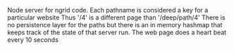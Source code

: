 Node server for ngrid code.
Each pathname is considered a key for a particular website 
Thus '/4' is a different page than '/deep/path/4'
There is no persistence layer for the paths but there is an in memory hashmap
that keeps track of the state of that server run.
The web page does a heart beat  every 10 seconds
